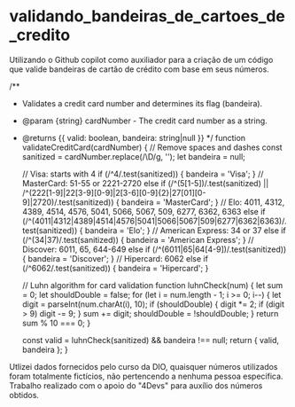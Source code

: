 # validando_bandeiras_de_cartoes_de_credito
Utilizando o Github copilot como auxiliador para a criação de um código que valide bandeiras de cartão de crédito com base em seus números.


/**
 * Validates a credit card number and determines its flag (bandeira).
 * @param {string} cardNumber - The credit card number as a string.
 * @returns {{ valid: boolean, bandeira: string|null }}
 */
function validateCreditCard(cardNumber) {
    // Remove spaces and dashes
    const sanitized = cardNumber.replace(/\D/g, '');
    let bandeira = null;

    // Visa: starts with 4
    if (/^4/.test(sanitized)) {
        bandeira = 'Visa';
    }
    // MasterCard: 51-55 or 2221-2720
    else if (/^(5[1-5])/.test(sanitized) || /^(222[1-9]|22[3-9][0-9]|2[3-6][0-9]{2}|27[01][0-9]|2720)/.test(sanitized)) {
        bandeira = 'MasterCard';
    }
    // Elo: 4011, 4312, 4389, 4514, 4576, 5041, 5066, 5067, 509, 6277, 6362, 6363
    else if (/^(4011|4312|4389|4514|4576|5041|5066|5067|509|6277|6362|6363)/.test(sanitized)) {
        bandeira = 'Elo';
    }
    // American Express: 34 or 37
    else if (/^(34|37)/.test(sanitized)) {
        bandeira = 'American Express';
    }
    // Discover: 6011, 65, 644-649
    else if (/^(6011|65|64[4-9])/.test(sanitized)) {
        bandeira = 'Discover';
    }
    // Hipercard: 6062
    else if (/^6062/.test(sanitized)) {
        bandeira = 'Hipercard';
    }

    // Luhn algorithm for card validation
    function luhnCheck(num) {
        let sum = 0;
        let shouldDouble = false;
        for (let i = num.length - 1; i >= 0; i--) {
            let digit = parseInt(num.charAt(i), 10);
            if (shouldDouble) {
                digit *= 2;
                if (digit > 9) digit -= 9;
            }
            sum += digit;
            shouldDouble = !shouldDouble;
        }
        return sum % 10 === 0;
    }

    const valid = luhnCheck(sanitized) && bandeira !== null;
    return { valid, bandeira };
}



Utlizei dados fornecidos pelo curso da DIO, quaisquer números utilizados foram totalmente fictícios, não pertencendo a nenhuma pessoa específica. Trabalho realizado com o apoio do "4Devs" para auxílio dos números obtidos.
